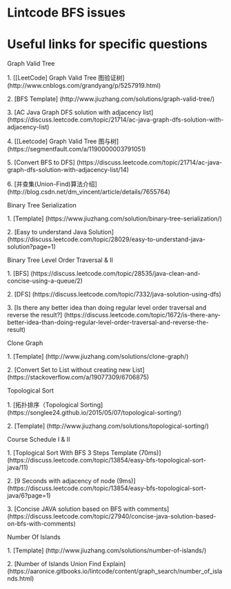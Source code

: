 # Lintcode BFS issues

# Useful links for specific questions
<p>Graph Valid Tree
<p>1. [[LeetCode] Graph Valid Tree 图验证树] (http://www.cnblogs.com/grandyang/p/5257919.html)
<p>2. [BFS Template] (http://www.jiuzhang.com/solutions/graph-valid-tree/)
<p>3. [AC Java Graph DFS solution with adjacency list] (https://discuss.leetcode.com/topic/21714/ac-java-graph-dfs-solution-with-adjacency-list)
<p>4. [[Leetcode] Graph Valid Tree 图与树] (https://segmentfault.com/a/1190000003791051)
<p>5. [Convert BFS to DFS] (https://discuss.leetcode.com/topic/21714/ac-java-graph-dfs-solution-with-adjacency-list/14)
<p>6. [并查集(Union-Find)算法介绍] (http://blog.csdn.net/dm_vincent/article/details/7655764)

<p>Binary Tree Serialization
<p>1. [Template] (https://www.jiuzhang.com/solution/binary-tree-serialization/)
<p>2. [Easy to understand Java Solution] (https://discuss.leetcode.com/topic/28029/easy-to-understand-java-solution?page=1)

<p>Binary Tree Level Order Traversal & II
<p>1. [BFS] (https://discuss.leetcode.com/topic/28535/java-clean-and-concise-using-a-queue/2)
<p>2. [DFS] (https://discuss.leetcode.com/topic/7332/java-solution-using-dfs)
<p>3. [Is there any better idea than doing regular level order traversal and reverse the result?] (https://discuss.leetcode.com/topic/1672/is-there-any-better-idea-than-doing-regular-level-order-traversal-and-reverse-the-result)

<p>Clone Graph
<p>1. [Template] (http://www.jiuzhang.com/solutions/clone-graph/)
<P>2. [Convert Set to List without creating new List] (https://stackoverflow.com/a/19077309/6706875)

<p>Topological Sort
<p>1. [拓扑排序（Topological Sorting] (https://songlee24.github.io/2015/05/07/topological-sorting/)
<p>2. [Template] (http://www.jiuzhang.com/solutions/topological-sorting/)

<p>Course Schedule I & II
<p>1. [Toplogical Sort With BFS 3 Steps Template (70ms)] (https://discuss.leetcode.com/topic/13854/easy-bfs-topological-sort-java/11)
<p>2. [9 Seconds with adjacency of node (9ms)] (https://discuss.leetcode.com/topic/13854/easy-bfs-topological-sort-java/6?page=1)
<p>3. [Concise JAVA solution based on BFS with comments] (https://discuss.leetcode.com/topic/27940/concise-java-solution-based-on-bfs-with-comments)

<p>Number Of Islands
<p>1. [Template] (http://www.jiuzhang.com/solutions/number-of-islands/)
<p>2. [Number of Islands Union Find Explain] (https://aaronice.gitbooks.io/lintcode/content/graph_search/number_of_islands.html)


